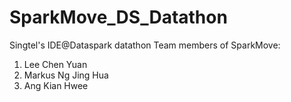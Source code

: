 # SparkMove_DS_Datathon
Singtel's IDE@Dataspark datathon
Team members of SparkMove: 
  1. Lee Chen Yuan
  2. Markus Ng Jing Hua
  3. Ang Kian Hwee

